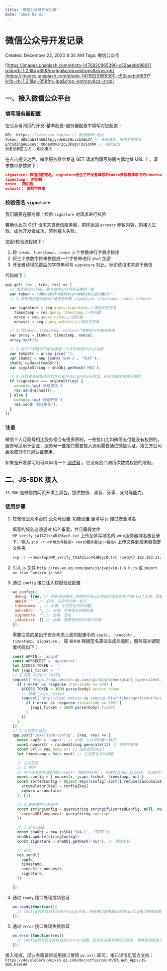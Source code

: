 ```yaml
---
title: '微信公众号开发记录'
date: '2020-01-01'
---
```


# 微信公众号开发记录

Created: December 22, 2020 9:34 AM
Tags: 微信公众号

![https://images.unsplash.com/photo-1476820865390-c52aeebb9891?ixlib=rb-1.2.1&q=85&fm=jpg&crop=entropy&cs=srgb](https://images.unsplash.com/photo-1476820865390-c52aeebb9891?ixlib=rb-1.2.1&q=85&fm=jpg&crop=entropy&cs=srgb)

## 一、接入微信公众平台

### 填写服务器配置

在公众号网页的开发-基本配置-服务器配置中填写对应配置：

```jsx
URL: https://fiveseven.top/wx // 服务器URL地址
Token: d05dab1fh5638bjyrde6b19cizb3db37 // 任意填写，用作生成签名
EncodingAESKey: XDde8xMO72cZ3ksgVTUuioXhK // 随机生成
消息加解密方式： 明文模式
```

在点击提交之后，微信服务器会发送 GET 请求到填写的服务器地址 URL 上，请求携带参数如下：

```json
signature: 微信加密签名，signature结合了开发者填写的token参数和请求中的timestamp参数、nonce参数。
timestamp： 时间戳
nonce： 随机数
echostr： 随机字符串
```

### 校验签名 `signature`

我们需要在服务器上检验 `signature` 对请求进行校验

若确认此次 GET 请求来自微信服务器，原样返回 `echostr` 参数内容，则接入生效，成为开发者成功，否则接入失败。

加密/校验流程如下：

1. 将 `token`、`timestamp` 、`nonce` 三个参数进行字典序排序
2. 将三个参数字符串拼接成一个字符串进行 `sha1` 加密
3. 开发者获得加密后的字符串可与 `signature` 对比，标识该请求来源于微信

代码如下：

```jsx
app.get('/wx', (req, res) => {
  // 自定移动token，要与微信公众号里设置的一致
  var token = "d05dab1fh5638bjyrde6b19cizb3db37";
  // 1.获取微信服务器Get请求的参数 signature、timestamp、nonce、echostr

  var signature = req.query.signature,//微信加密签名
    timestamp = req.query.timestamp,//时间戳
    nonce = req.query.nonce,//随机数
    echostr = req.query.echostr;//随机字符串

  // 2.将token、timestamp、nonce三个参数进行字典序排序
  var array = [token, timestamp, nonce];
  array.sort();

  // 3.将三个参数字符串拼接成一个字符串进行sha1加密
  var tempStr = array.join('');
  var shaObj = new jsSHA('SHA-1', 'TEXT');
  shaObj.update(tempStr);
  var scyptoString = shaObj.getHash('HEX');

  // 4.开发者获得加密后的字符串可与signature对比，标识该请求来源于微信
  if (signature === scyptoString) {
    console.log('验证成功')
    res.send(echostr);
  } else {
    console.log('验证失败')
    res.send('验证失败');
  }
})
```

### 注意

微信个人订阅号相比服务号会有很多限制，一些接口比如微信支付是没有权限的，服务号适用于企业，服务号一些接口需要接入调用需要通过微信认证，第三方公司会收取300元的认证费用。

如果是开发学习用可以申请一个 [测试号](https://developers.weixin.qq.com/doc/offiaccount/Basic_Information/Requesting_an_API_Test_Account.html) ，它没有接口调用次数或权限的限制。

## 二、JS-SDK 接入

`JS-SDK` 是微信内网页开发工具包，提供拍照、语音、分享、支付等能力。

### 使用步骤

1. 在微信公众平台的 公众号设置-功能设置 里填写 js 接口安全域名

    填写的域名必须通过 ICP 备案，并且需将文件 `MP_verify_tAIAZ1ic4RJB6ycO.txt` 上传至填写域名的 web服务器域名根目录下，输入 `scp -r <本地文件路径> root@服务器ip:<路径>` 上传文件到服务器指定文件夹

    ```bash
    scp -r ~/Desktop/MP_verify_tAIAZ1ic4RJB6ycO.txt root@47.102.193.11:/etc/nginx/conf.d/home
    ```

2. 引入 js 文件 `http://res.wx.qq.com/open/js/jweixin-1.6.0.js` 或 `import wx from 'weixin-js-sdk'`
3. 通过 `config` 接口注入权限验证配置

    ```jsx
    wx.config({
     debug: true, // 开启调试模式,调用的所有api的返回值会在客户端alert出来，若要查看传入的参数，可以在pc端打开，参数信息会通过log打出，仅在pc端时才会打印。
     appId: '', // 必填，公众号的唯一标识
     timestamp: , // 必填，生成签名的时间戳
     nonceStr: '', // 必填，生成签名的随机串
     signature: '',// 必填，签名
     jsApiList: [] // 必填，需要使用的JS接口列表
    });
    ```

    需要注意的是出于安全考虑上面的配置中的 `appId` 、 `nonceStr` 、`timestamp`、`signature` 、 需 `服务端` 根据签名算法生成后返回，服务端关键配置代码如下：

    ```jsx
    const APPID = 'appid'
    const APPSECRET = 'appsecret'
    let ACCESS_TOKEN = ''
    let jsapi_ticket = ''
    // 1.获取 ACCESS_TOKEN
    request(`https://api.weixin.qq.com/cgi-bin/token?grant_type=client_credential&appid=${APPID}&secret=${APPSECRET}`, (error, response, body) => {
      if (!error && response.statusCode == 200) {
        ACCESS_TOKEN = JSON.parse(body).access_token
        // 获取 jsapi_ticket
        request(`https://api.weixin.qq.com/cgi-bin/ticket/getticket?access_token=${ACCESS_TOKEN}&type=jsapi`, (error, response, body) => {
          if (!error && response.statusCode == 200) {
            jsapi_ticket = JSON.parse(body).ticket
          }
        })
      }
    })
    // 2.生成签名返回
    app.post('/wx/jssdk-config', (req, res) => {
      const appId = 'appid'; // 必填，公众号的唯一标识
      const noncestr = randomString.generate(32) // 随机字符串
      const url = req.body.url // 当前网页的url
      let timestamp = Date.now() // 生成签名的时间戳

      // 生成签名
      // 1.排序
      // 参与签名的字段包括noncestr（随机字符串）, 有效的jsapi_ticket, timestamp（时间戳）, url（当前网页的URL，不包含#及其后面部分） 。
      const config = { noncestr, jsapi_ticket, timestamp, url }
      const sortedConfig = Object.keys(config).sort().reduce((accumulator, key) => {
        accumulator[key] = config[key]
        return accumulator
      }, {})

      // 2.转换成地址查询符
      const stringConfig = queryString.stringify(sortedConfig, null, null, {
        encodeURIComponent: queryString.unescape
      })

      // 3.sha1加密
      const shaObj = new jsSHA('SHA-1', 'TEXT');
      shaObj.update(stringConfig);
      const signature = shaObj.getHash('HEX'); // 得到签名

      // 返回
      res.send({
        appId,
        timestamp,
        nonceStr: noncestr,
        signature,
      })

    })
    ```

4. 通过 `ready` 接口处理成功验证

    ```jsx
    wx.ready(function(){
      // config信息验证后会执行ready方法，所有接口调用都必须在config接口获得结果之后，config是一个客户端的异步操作，所以如果需要在页面加载时就调用相关接口，则须把相关接口放在ready函数中调用来确保正确执行。对于用户触发时才调用的接口，则可以直接调用，不需要放在ready函数中。
    });
    ```

5. 通过 `error` 接口处理失败验证

    ```jsx
    wx.error(function(res){
      // config信息验证失败会执行error函数，如签名过期导致验证失败，具体错误信息可以打开config的debug模式查看，也可以在返回的res参数中查看，对于SPA可以在这里更新签名。
    });
    ```

接入完成，现业务需要时调用接口使用 `wx.xx()` 即可。接口详情见官方文档：`https://developers.weixin.qq.com/doc/offiaccount/OA_Web_Apps/JS-SDK.html#0`